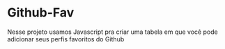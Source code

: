 # Github-Fav


Nesse projeto usamos Javascript pra criar uma tabela em que você pode adicionar seus perfis favoritos do Github


